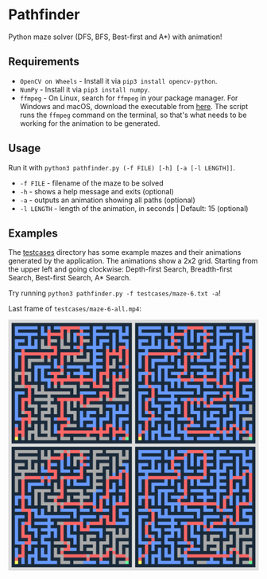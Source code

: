 # Pathfinder
Python maze solver (DFS, BFS, Best-first and A\*) with animation!

## Requirements
- `OpenCV on Wheels` - Install it via `pip3 install opencv-python`.
- `NumPy` - Install it via `pip3 install numpy`.
- `ffmpeg` - On Linux, search for `ffmpeg` in your package manager. For Windows and macOS, download the executable from [here](https://ffmpeg.zeranoe.com/builds). The script runs the `ffmpeg` command on the terminal, so that's what needs to be working for the animation to be generated.

## Usage
Run it with `python3 pathfinder.py (-f FILE) [-h] [-a [-l LENGTH]]`.

- `-f FILE` - filename of the maze to be solved 
- `-h` - shows a help message and exits (optional)
- `-a` - outputs an animation showing all paths (optional)
- `-l LENGTH` - length of the animation, in seconds \| Default: 15 (optional)

## Examples
The [testcases](testcases/) directory has some example mazes and their animations generated by the application. The animations show a 2x2 grid. Starting from the upper left and going clockwise: Depth-first Search, Breadth-first Search, Best-first Search, A* Search.

Try running `python3 pathfinder.py -f testcases/maze-6.txt -a`!

Last frame of `testcases/maze-6-all.mp4`:

![](example.png)

